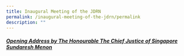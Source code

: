 ```yaml
---
title: Inaugural Meeting of the JDRN
permalink: /inaugural-meeting-of-the-jdrn/permalink
description: ""
---
```

##### [Opening Address by The Honourable The Chief Justice of Singapore Sundaresh Menon](/files/2022-05-18%20-%20Inaugural%20JDRN%20Meeting%20Opening%20Address.pdf)
